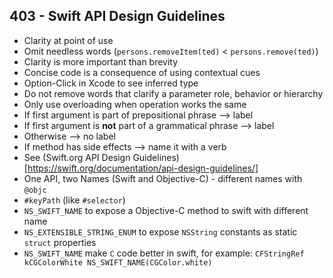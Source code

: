 ## 403 - Swift API Design Guidelines

* Clarity at point of use
* Omit needless words (`persons.removeItem(ted)` < `persons.remove(ted)`)
* Clarity is more important than brevity
* Concise code is a consequence of using contextual cues
* Option-Click in Xcode to see inferred type
* Do not remove words that clarify a parameter role, behavior or hierarchy
* Only use overloading when operation works the same
* If first argument is part of prepositional phrase --> label
* If first argument is **not** part of a grammatical phrase --> label
* Otherwise --> no label
* If method has side effects --> name it with a verb
* See (Swift.org API Design Guidelines)[https://swift.org/documentation/api-design-guidelines/]
* One API, two Names (Swift and Objective-C) - different names with `@objc`
* `#keyPath` (like `#selector`)
* `NS_SWIFT_NAME` to expose a Objective-C method to swift with different name
* `NS_EXTENSIBLE_STRING_ENUM` to expose `NSString` constants as static `struct` properties
* `NS_SWIFT_NAME` make `C` code better in swift, for example: `CFStringRef kCGColorWhite NS_SWIFT_NAME(CGColor.white)`
